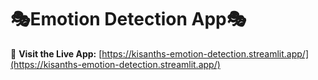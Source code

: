 # 🎭Emotion Detection App🎭

🔗 **Visit the Live App:** [https://kisanths-emotion-detection.streamlit.app/](https://kisanths-emotion-detection.streamlit.app/)


